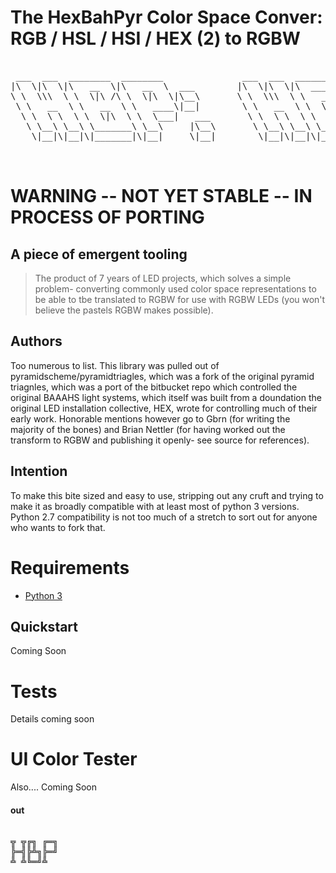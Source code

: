 # The HexBahPyr Color Space Conver: RGB / HSL / HSI / HEX (2) to RGBW 
<pre>

 ___  ___  ________  ________               ___  ___  _______      ___    ___ ________  ________  ________  ________  ___    ___ ________     
|\  \|\  \|\   __  \|\   __  \  ___        |\  \|\  \|\  ___ \    |\  \  /  /|\   __  \|\   __  \|\   ____\|\   __  \|\  \  /  /|\   __  \    
\ \  \\\  \ \  \|\ /\ \  \|\  \|\__\       \ \  \\\  \ \   __/|   \ \  \/  / | \  \|\ /\ \  \|\  \ \  \___|\ \  \|\  \ \  \/  / | \  \|\  \   
 \ \   __  \ \   __  \ \   ____\|__|        \ \   __  \ \  \_|/__  \ \    / / \ \   __  \ \   __  \ \_____  \ \   ____\ \    / / \ \   _  _\  
  \ \  \ \  \ \  \|\  \ \  \___|   ___       \ \  \ \  \ \  \_|\ \  /     \/   \ \  \|\  \ \  \ \  \|____|\  \ \  \___|\/  /  /   \ \  \\  \| 
   \ \__\ \__\ \_______\ \__\     |\__\       \ \__\ \__\ \_______\/  /\   \    \ \_______\ \__\ \__\____\_\  \ \__\ __/  / /      \ \__\\ _\ 
    \|__|\|__|\|_______|\|__|     \|__|        \|__|\|__|\|_______/__/ /\ __\    \|_______|\|__|\|__|\_________\|__||\___/ /        \|__|\|__|
                                                                  |__|/ \|__|                       \|_________|    \|___|/                                   
                                                                  
</pre>



# WARNING --  NOT YET STABLE -- IN PROCESS OF PORTING

## A piece of emergent tooling

> The product of 7 years of LED projects, which solves a simple problem- converting commonly used color space representations to be able to tbe translated to RGBW for use with RGBW LEDs (you won't believe the pastels RGBW makes possible).

## Authors

Too numerous to list.  This library was pulled out of pyramidscheme/pyramidtriagles, which was a fork of the original pyramid triagnles, which was a port of the bitbucket repo which controlled the original BAAAHS light systems, which itself was built from a doundation the original LED installation collective, HEX, wrote for controlling much of their early work.  Honorable mentions however go to Gbrn (for writing the majority of the bones) and Brian Nettler (for having worked out the transform to RGBW and publishing it openly-  see source for references).

## Intention

To make this bite sized and easy to use, stripping out any cruft and trying to make it as broadly compatible with at least most of python 3 versions.  Python 2.7 compatibility is not too much of a stretch to sort out for anyone who wants to fork that.


# Requirements

* [Python 3](https://www.python.org)

## Quickstart

Coming Soon

# Tests

Details coming soon

# UI Color Tester

Also.... Coming Soon



#### out 
<pre>

╦ ╦╔╗ ╔═╗
╠═╣╠╩╗╠═╝
╩ ╩╚═╝╩  

</pre>
